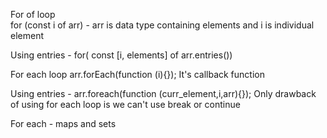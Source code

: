 <inst>For of loop</inst><br> 
for (const i of arr) - arr is data type containing elements and i is individual element
 
Using entries - for( const [i, elements] of arr.entries())
 
 
For each loop 
arr.forEach(function (i){});
It's callback function
 
Using entries - arr.foreach(function (curr_element,i,arr){});
Only drawback of using for each loop is we can't use break or continue
 
 
For each - maps and sets

